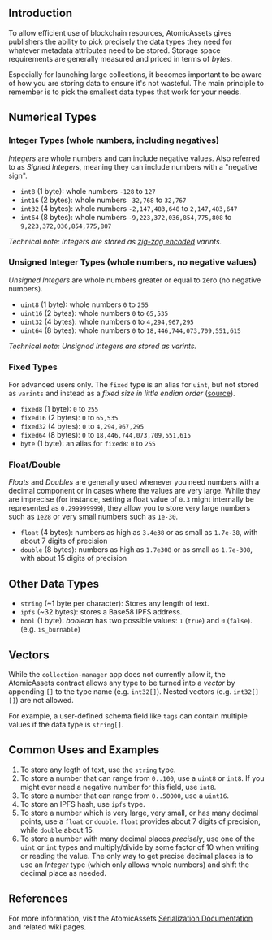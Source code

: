 ## Introduction
To allow efficient use of blockchain resources, AtomicAssets gives publishers the ability to pick precisely the data types they need for whatever metadata attributes need to be stored. Storage space requirements are generally measured and priced in terms of *bytes*.

Especially for launching large collections, it becomes important to be aware of how you are storing data to ensure it's not wasteful. The main principle to remember is to pick the smallest data types that work for your needs.

## Numerical Types

### Integer Types (whole numbers, including negatives)
*Integers* are whole numbers and can include negative values. Also referred to as *Signed Integers*, meaning they can include numbers with a "negative sign".

- `int8` (1 byte): whole numbers `-128` to `127`
- `int16` (2 bytes): whole numbers `-32,768` to `32,767`
- `int32` (4 bytes): whole numbers `-2,147,483,648` to `2,147,483,647`
- `int64` (8 bytes): whole numbers `-9,223,372,036,854,775,808` to `9,223,372,036,854,775,807`

*Technical note: Integers are stored as [zig-zag encoded](https://gist.github.com/mfuerstenau/ba870a29e16536fdbaba#file-zigzag-encoding-readme) varints.*

### Unsigned Integer Types (whole numbers, no negative values)
*Unsigned Integers* are whole numbers greater or equal to zero (no negative numbers).

- `uint8` (1 byte): whole numbers `0` to `255`
- `uint16` (2 bytes): whole numbers `0` to `65,535`
- `uint32` (4 bytes): whole numbers `0` to `4,294,967,295`
- `uint64` (8 bytes): whole numbers `0` to `18,446,744,073,709,551,615`

*Technical note: Unsigned Integers are stored as varints.*

### Fixed Types
For advanced users only. The `fixed` type is an alias for `uint`, but not stored as `varints` and instead as a *fixed size in little endian order* ([source](https://github.com/pinknetworkx/atomicassets-contract/wiki/Serialization)).
- `fixed8` (1 byte): `0` to `255`
- `fixed16` (2 bytes): `0` to `65,535`
- `fixed32` (4 bytes): `0` to `4,294,967,295`
- `fixed64` (8 bytes): `0` to `18,446,744,073,709,551,615`
- `byte` (1 byte): an alias for `fixed8`: `0` to `255`

### Float/Double
*Floats* and *Doubles* are generally used whenever you need numbers with a decimal component or in cases where the values are very large. While they are imprecise (for instance, setting a float value of `0.3` might internally be represented as `0.299999999`), they allow you to store very large numbers such as `1e28` or very small numbers such as `1e-30`.

- `float` (4 bytes): numbers as high as `3.4e38` or as small as `1.7e-38`, with about 7 digits of precision
- `double` (8 bytes): numbers as high as `1.7e308` or as small as `1.7e-308`, with about 15 digits of precision

## Other Data Types
- `string` (~1 byte per character): Stores any length of text.
- `ipfs` (~32 bytes): stores a Base58 IPFS address.
- `bool` (1 byte): *boolean* has two possible values: `1` (`true`) and `0` (`false`). (e.g. `is_burnable`)

## Vectors
While the `collection-manager` app does not currently allow it, the AtomicAssets contract allows any type to be turned into a *vector* by appending `[]` to the type name (e.g. `int32[]`). Nested vectors (e.g. `int32[][]`) are not allowed.

For example, a user-defined schema field like `tags` can contain multiple values if the data type is `string[]`.

## Common Uses and Examples

1. To store any legth of text, use the `string` type.
2. To store a number that can range from `0..100`, use a `uint8` or `int8`. If you might ever need a negative number for this field, use `int8`.
3. To store a number that can range from `0..50000`, use a `uint16`.
4. To store an IPFS hash, use `ipfs` type.
5. To store a number which is very large, very small, or has many decimal points, use a `float` or `double`. `float` provides about 7 digits of precision, while `double` about 15.
6. To store a number with many decimal places *precisely*, use one of the `uint` or `int` types and multiply/divide by some factor of 10 when writing or reading the value. The only way to get precise decimal places is to use an *Integer* type (which only allows whole numbers) and shift the decimal place as needed.

## References

For more information, visit the AtomicAssets [Serialization Documentation](https://github.com/pinknetworkx/atomicassets-contract/wiki/Serialization) and related wiki pages.